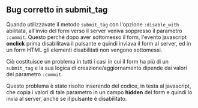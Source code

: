 ## Bug corretto in submit\_tag

Quando utilizzavate il metodo `submit_tag` con l'opzione `:disable_with` abilitata, all'invio del form verso il server veniva soppresso il parametro `:commit`. Questo perché dopo aver sottomesso il form, l'evento javascript **onclick** prima disabilitava il pulsante e quindi inviava il form al server, ed in un form HTML gli elementi disabilitati non vengono sottomessi.

Ciò costituisce un problema in tutti i casi in cui il form ha più di un `submit_tag` e la sua logica di creazione/aggiornamento dipende dai valori del parametro `:commit`.

Questo problema è stato risolto inserendo del codice, in testa al javascript, che copia i valori di tale parametro in un campo **hidden** del form e quindi lo invia al server, anche se il pulsante è disabilitato.
